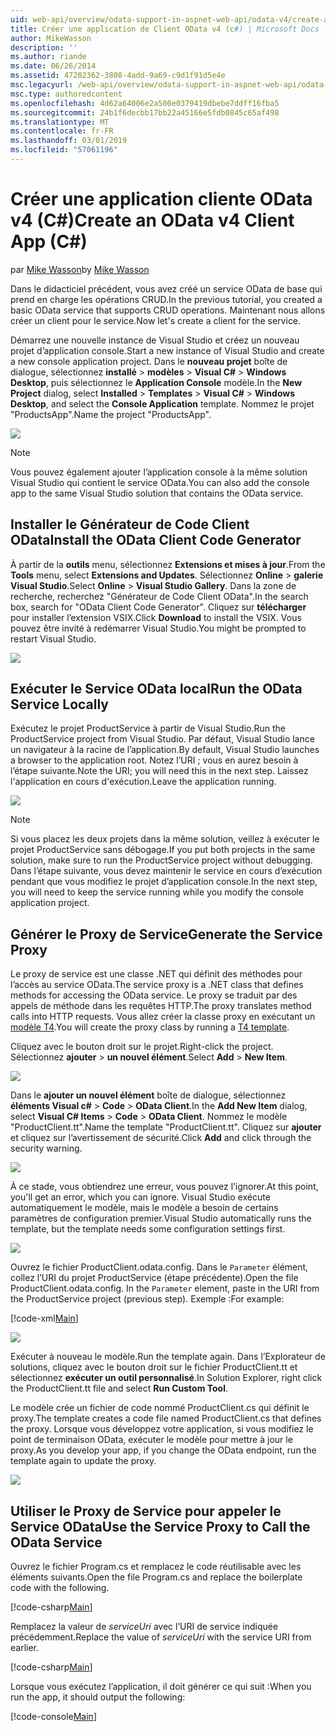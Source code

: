 ```yaml
---
uid: web-api/overview/odata-support-in-aspnet-web-api/odata-v4/create-an-odata-v4-client-app
title: Créer une application de Client OData v4 (c#) | Microsoft Docs
author: MikeWasson
description: ''
ms.author: riande
ms.date: 06/26/2014
ms.assetid: 47202362-3808-4add-9a69-c9d1f91d5e4e
msc.legacyurl: /web-api/overview/odata-support-in-aspnet-web-api/odata-v4/create-an-odata-v4-client-app
msc.type: authoredcontent
ms.openlocfilehash: 4d62a64006e2a500e0379419dbebe7ddff16fba5
ms.sourcegitcommit: 24b1f6decbb17bb22a45166e5fdb0845c65af498
ms.translationtype: MT
ms.contentlocale: fr-FR
ms.lasthandoff: 03/01/2019
ms.locfileid: "57061196"
---
```

<a name="create-an-odata-v4-client-app-c"></a><span data-ttu-id="10d36-102">Créer une application cliente OData v4 (C#)</span><span class="sxs-lookup"><span data-stu-id="10d36-102">Create an OData v4 Client App (C#)</span></span>
====================
<span data-ttu-id="10d36-103">par [Mike Wasson](https://github.com/MikeWasson)</span><span class="sxs-lookup"><span data-stu-id="10d36-103">by [Mike Wasson](https://github.com/MikeWasson)</span></span>

<span data-ttu-id="10d36-104">Dans le didacticiel précédent, vous avez créé un service OData de base qui prend en charge les opérations CRUD.</span><span class="sxs-lookup"><span data-stu-id="10d36-104">In the previous tutorial, you created a basic OData service that supports CRUD operations.</span></span> <span data-ttu-id="10d36-105">Maintenant nous allons créer un client pour le service.</span><span class="sxs-lookup"><span data-stu-id="10d36-105">Now let's create a client for the service.</span></span>

<span data-ttu-id="10d36-106">Démarrez une nouvelle instance de Visual Studio et créez un nouveau projet d’application console.</span><span class="sxs-lookup"><span data-stu-id="10d36-106">Start a new instance of Visual Studio and create a new console application project.</span></span> <span data-ttu-id="10d36-107">Dans le **nouveau projet** boîte de dialogue, sélectionnez **installé** &gt; **modèles** &gt; **Visual C#** &gt; **Windows Desktop**, puis sélectionnez le **Application Console** modèle.</span><span class="sxs-lookup"><span data-stu-id="10d36-107">In the **New Project** dialog, select **Installed** &gt; **Templates** &gt; **Visual C#** &gt; **Windows Desktop**, and select the **Console Application** template.</span></span> <span data-ttu-id="10d36-108">Nommez le projet &quot;ProductsApp&quot;.</span><span class="sxs-lookup"><span data-stu-id="10d36-108">Name the project &quot;ProductsApp&quot;.</span></span>

![](create-an-odata-v4-client-app/_static/image1.png)

> [!NOTE]
> <span data-ttu-id="10d36-109">Vous pouvez également ajouter l’application console à la même solution Visual Studio qui contient le service OData.</span><span class="sxs-lookup"><span data-stu-id="10d36-109">You can also add the console app to the same Visual Studio solution that contains the OData service.</span></span>


## <a name="install-the-odata-client-code-generator"></a><span data-ttu-id="10d36-110">Installer le Générateur de Code Client OData</span><span class="sxs-lookup"><span data-stu-id="10d36-110">Install the OData Client Code Generator</span></span>

<span data-ttu-id="10d36-111">À partir de la **outils** menu, sélectionnez **Extensions et mises à jour**.</span><span class="sxs-lookup"><span data-stu-id="10d36-111">From the **Tools** menu, select **Extensions and Updates**.</span></span> <span data-ttu-id="10d36-112">Sélectionnez **Online** &gt; **galerie Visual Studio**.</span><span class="sxs-lookup"><span data-stu-id="10d36-112">Select **Online** &gt; **Visual Studio Gallery**.</span></span> <span data-ttu-id="10d36-113">Dans la zone de recherche, recherchez &quot;Générateur de Code Client OData&quot;.</span><span class="sxs-lookup"><span data-stu-id="10d36-113">In the search box, search for &quot;OData Client Code Generator&quot;.</span></span> <span data-ttu-id="10d36-114">Cliquez sur **télécharger** pour installer l’extension VSIX.</span><span class="sxs-lookup"><span data-stu-id="10d36-114">Click **Download** to install the VSIX.</span></span> <span data-ttu-id="10d36-115">Vous pouvez être invité à redémarrer Visual Studio.</span><span class="sxs-lookup"><span data-stu-id="10d36-115">You might be prompted to restart Visual Studio.</span></span>

[![](create-an-odata-v4-client-app/_static/image3.png)](create-an-odata-v4-client-app/_static/image2.png)

## <a name="run-the-odata-service-locally"></a><span data-ttu-id="10d36-116">Exécuter le Service OData local</span><span class="sxs-lookup"><span data-stu-id="10d36-116">Run the OData Service Locally</span></span>

<span data-ttu-id="10d36-117">Exécutez le projet ProductService à partir de Visual Studio.</span><span class="sxs-lookup"><span data-stu-id="10d36-117">Run the ProductService project from Visual Studio.</span></span> <span data-ttu-id="10d36-118">Par défaut, Visual Studio lance un navigateur à la racine de l’application.</span><span class="sxs-lookup"><span data-stu-id="10d36-118">By default, Visual Studio launches a browser to the application root.</span></span> <span data-ttu-id="10d36-119">Notez l’URI ; vous en aurez besoin à l’étape suivante.</span><span class="sxs-lookup"><span data-stu-id="10d36-119">Note the URI; you will need this in the next step.</span></span> <span data-ttu-id="10d36-120">Laissez l'application en cours d'exécution.</span><span class="sxs-lookup"><span data-stu-id="10d36-120">Leave the application running.</span></span>

![](create-an-odata-v4-client-app/_static/image4.png)

> [!NOTE]
> <span data-ttu-id="10d36-121">Si vous placez les deux projets dans la même solution, veillez à exécuter le projet ProductService sans débogage.</span><span class="sxs-lookup"><span data-stu-id="10d36-121">If you put both projects in the same solution, make sure to run the ProductService project without debugging.</span></span> <span data-ttu-id="10d36-122">Dans l’étape suivante, vous devez maintenir le service en cours d’exécution pendant que vous modifiez le projet d’application console.</span><span class="sxs-lookup"><span data-stu-id="10d36-122">In the next step, you will need to keep the service running while you modify the console application project.</span></span>


## <a name="generate-the-service-proxy"></a><span data-ttu-id="10d36-123">Générer le Proxy de Service</span><span class="sxs-lookup"><span data-stu-id="10d36-123">Generate the Service Proxy</span></span>

<span data-ttu-id="10d36-124">Le proxy de service est une classe .NET qui définit des méthodes pour l’accès au service OData.</span><span class="sxs-lookup"><span data-stu-id="10d36-124">The service proxy is a .NET class that defines methods for accessing the OData service.</span></span> <span data-ttu-id="10d36-125">Le proxy se traduit par des appels de méthode dans les requêtes HTTP.</span><span class="sxs-lookup"><span data-stu-id="10d36-125">The proxy translates method calls into HTTP requests.</span></span> <span data-ttu-id="10d36-126">Vous allez créer la classe proxy en exécutant un [modèle T4](https://msdn.microsoft.com/library/bb126445.aspx).</span><span class="sxs-lookup"><span data-stu-id="10d36-126">You will create the proxy class by running a [T4 template](https://msdn.microsoft.com/library/bb126445.aspx).</span></span>

<span data-ttu-id="10d36-127">Cliquez avec le bouton droit sur le projet.</span><span class="sxs-lookup"><span data-stu-id="10d36-127">Right-click the project.</span></span> <span data-ttu-id="10d36-128">Sélectionnez **ajouter** &gt; **un nouvel élément**.</span><span class="sxs-lookup"><span data-stu-id="10d36-128">Select **Add** &gt; **New Item**.</span></span>

![](create-an-odata-v4-client-app/_static/image5.png)

<span data-ttu-id="10d36-129">Dans le **ajouter un nouvel élément** boîte de dialogue, sélectionnez **éléments Visual c#** &gt; **Code** &gt; **OData Client**.</span><span class="sxs-lookup"><span data-stu-id="10d36-129">In the **Add New Item** dialog, select **Visual C# Items** &gt; **Code** &gt; **OData Client**.</span></span> <span data-ttu-id="10d36-130">Nommez le modèle &quot;ProductClient.tt&quot;.</span><span class="sxs-lookup"><span data-stu-id="10d36-130">Name the template &quot;ProductClient.tt&quot;.</span></span> <span data-ttu-id="10d36-131">Cliquez sur **ajouter** et cliquez sur l’avertissement de sécurité.</span><span class="sxs-lookup"><span data-stu-id="10d36-131">Click **Add** and click through the security warning.</span></span>

[![](create-an-odata-v4-client-app/_static/image7.png)](create-an-odata-v4-client-app/_static/image6.png)

<span data-ttu-id="10d36-132">À ce stade, vous obtiendrez une erreur, vous pouvez l’ignorer.</span><span class="sxs-lookup"><span data-stu-id="10d36-132">At this point, you'll get an error, which you can ignore.</span></span> <span data-ttu-id="10d36-133">Visual Studio exécute automatiquement le modèle, mais le modèle a besoin de certains paramètres de configuration premier.</span><span class="sxs-lookup"><span data-stu-id="10d36-133">Visual Studio automatically runs the template, but the template needs some configuration settings first.</span></span>

[![](create-an-odata-v4-client-app/_static/image9.png)](create-an-odata-v4-client-app/_static/image8.png)

<span data-ttu-id="10d36-134">Ouvrez le fichier ProductClient.odata.config. Dans le `Parameter` élément, collez l’URI du projet ProductService (étape précédente).</span><span class="sxs-lookup"><span data-stu-id="10d36-134">Open the file ProductClient.odata.config. In the `Parameter` element, paste in the URI from the ProductService project (previous step).</span></span> <span data-ttu-id="10d36-135">Exemple :</span><span class="sxs-lookup"><span data-stu-id="10d36-135">For example:</span></span>

[!code-xml[Main](create-an-odata-v4-client-app/samples/sample1.xml)]

[![](create-an-odata-v4-client-app/_static/image11.png)](create-an-odata-v4-client-app/_static/image10.png)

<span data-ttu-id="10d36-136">Exécuter à nouveau le modèle.</span><span class="sxs-lookup"><span data-stu-id="10d36-136">Run the template again.</span></span> <span data-ttu-id="10d36-137">Dans l’Explorateur de solutions, cliquez avec le bouton droit sur le fichier ProductClient.tt et sélectionnez **exécuter un outil personnalisé**.</span><span class="sxs-lookup"><span data-stu-id="10d36-137">In Solution Explorer, right click the ProductClient.tt file and select **Run Custom Tool**.</span></span>

<span data-ttu-id="10d36-138">Le modèle crée un fichier de code nommé ProductClient.cs qui définit le proxy.</span><span class="sxs-lookup"><span data-stu-id="10d36-138">The template creates a code file named ProductClient.cs that defines the proxy.</span></span> <span data-ttu-id="10d36-139">Lorsque vous développez votre application, si vous modifiez le point de terminaison OData, exécuter le modèle pour mettre à jour le proxy.</span><span class="sxs-lookup"><span data-stu-id="10d36-139">As you develop your app, if you change the OData endpoint, run the template again to update the proxy.</span></span>

![](create-an-odata-v4-client-app/_static/image12.png)

## <a name="use-the-service-proxy-to-call-the-odata-service"></a><span data-ttu-id="10d36-140">Utiliser le Proxy de Service pour appeler le Service OData</span><span class="sxs-lookup"><span data-stu-id="10d36-140">Use the Service Proxy to Call the OData Service</span></span>

<span data-ttu-id="10d36-141">Ouvrez le fichier Program.cs et remplacez le code réutilisable avec les éléments suivants.</span><span class="sxs-lookup"><span data-stu-id="10d36-141">Open the file Program.cs and replace the boilerplate code with the following.</span></span>

[!code-csharp[Main](create-an-odata-v4-client-app/samples/sample2.cs)]

<span data-ttu-id="10d36-142">Remplacez la valeur de *serviceUri* avec l’URI de service indiquée précédemment.</span><span class="sxs-lookup"><span data-stu-id="10d36-142">Replace the value of *serviceUri* with the service URI from earlier.</span></span>

[!code-csharp[Main](create-an-odata-v4-client-app/samples/sample3.cs)]

<span data-ttu-id="10d36-143">Lorsque vous exécutez l’application, il doit générer ce qui suit :</span><span class="sxs-lookup"><span data-stu-id="10d36-143">When you run the app, it should output the following:</span></span>

[!code-console[Main](create-an-odata-v4-client-app/samples/sample4.cmd)]

